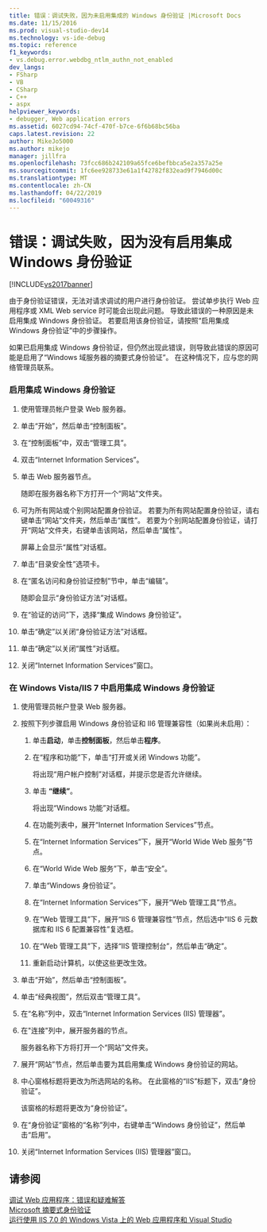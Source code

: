 ```yaml
---
title: 错误：调试失败，因为未启用集成的 Windows 身份验证 |Microsoft Docs
ms.date: 11/15/2016
ms.prod: visual-studio-dev14
ms.technology: vs-ide-debug
ms.topic: reference
f1_keywords:
- vs.debug.error.webdbg_ntlm_authn_not_enabled
dev_langs:
- FSharp
- VB
- CSharp
- C++
- aspx
helpviewer_keywords:
- debugger, Web application errors
ms.assetid: 6027cd94-74cf-470f-b7ce-6f6b68bc56ba
caps.latest.revision: 22
author: MikeJo5000
ms.author: mikejo
manager: jillfra
ms.openlocfilehash: 73fcc686b242109a65fce6befbbca5e2a357a25e
ms.sourcegitcommit: 1fc6ee928733e61a1f42782f832ead9f7946d00c
ms.translationtype: MT
ms.contentlocale: zh-CN
ms.lasthandoff: 04/22/2019
ms.locfileid: "60049316"
---
```

# <a name="error-debugging-failed-because-integrated-windows-authentication-is-not-enabled"></a>错误：调试失败，因为没有启用集成 Windows 身份验证
[!INCLUDE[vs2017banner](../includes/vs2017banner.md)]

由于身份验证错误，无法对请求调试的用户进行身份验证。 尝试单步执行 Web 应用程序或 XML Web service 时可能会出现此问题。 导致此错误的一种原因是未启用集成 Windows 身份验证。 若要启用该身份验证，请按照“启用集成 Windows 身份验证”中的步骤操作。  
  
 如果已启用集成 Windows 身份验证，但仍然出现此错误，则导致此错误的原因可能是启用了“Windows 域服务器的摘要式身份验证”。 在这种情况下，应与您的网络管理员联系。  
  
### <a name="to-enable-integrated-windows-authentication"></a>启用集成 Windows 身份验证  
  
1. 使用管理员帐户登录 Web 服务器。  
  
2. 单击“开始”，然后单击“控制面板”。  
  
3. 在“控制面板”中，双击“管理工具”。  
  
4. 双击“Internet Information Services”。  
  
5. 单击 Web 服务器节点。  
  
     随即在服务器名称下方打开一个“网站”文件夹。  
  
6. 可为所有网站或个别网站配置身份验证。 若要为所有网站配置身份验证，请右键单击“网站”文件夹，然后单击“属性”。 若要为个别网站配置身份验证，请打开“网站”文件夹，右键单击该网站，然后单击“属性”。  
  
     屏幕上会显示“属性”对话框。  
  
7. 单击“目录安全性”选项卡。  
  
8. 在“匿名访问和身份验证控制”节中，单击“编辑”。  
  
     随即会显示“身份验证方法”对话框。  
  
9. 在“验证的访问”下，选择“集成 Windows 身份验证”。  
  
10. 单击“确定”以关闭“身份验证方法”对话框。  
  
11. 单击“确定”以关闭“属性”对话框。  
  
12. 关闭“Internet Information Services”窗口。  
  
### <a name="to-enable-integrated-windows-authentication-in-windows-vistaiis-7"></a>在 Windows Vista/IIS 7 中启用集成 Windows 身份验证  
  
1. 使用管理员帐户登录 Web 服务器。  
  
2. 按照下列步骤启用 Windows 身份验证和 II6 管理兼容性（如果尚未启用）：  
  
    1. 单击**启动**，单击**控制面板**，然后单击**程序**。  
  
    2. 在“程序和功能”下，单击“打开或关闭 Windows 功能”。  
  
         将出现“用户帐户控制”对话框，并提示您是否允许继续。  
  
    3. 单击 **“继续”**。  
  
         将出现“Windows 功能”对话框。  
  
    4. 在功能列表中，展开“Internet Information Services”节点。  
  
    5. 在“Internet Information Services”下，展开“World Wide Web 服务”节点。  
  
    6. 在“World Wide Web 服务”下，单击“安全”。  
  
    7. 单击“Windows 身份验证”。  
  
    8. 在“Internet Information Services”下，展开“Web 管理工具”节点。  
  
    9. 在“Web 管理工具”下，展开“IIS 6 管理兼容性”节点，然后选中“IIS 6 元数据库和 IIS 6 配置兼容性”复选框。  
  
    10. 在“Web 管理工具”下，选择“IIS 管理控制台”，然后单击“确定”。  
  
    11. 重新启动计算机，以使这些更改生效。  
  
3. 单击“开始”，然后单击“控制面板”。  
  
4. 单击“经典视图”，然后双击“管理工具”。  
  
5. 在“名称”列中，双击“Internet Information Services (IIS) 管理器”。  
  
6. 在"连接"列中，展开服务器的节点。  
  
     服务器名称下方将打开一个“网站”文件夹。  
  
7. 展开“网站”节点，然后单击要为其启用集成 Windows 身份验证的网站。  
  
8. 中心窗格标题将更改为所选网站的名称。 在此窗格的“IIS”标题下，双击“身份验证”。  
  
     该窗格的标题将更改为“身份验证”。  
  
9. 在“身份验证”窗格的“名称”列中，右键单击“Windows 身份验证”，然后单击“启用”。  
  
10. 关闭“Internet Information Services (IIS) 管理器”窗口。  
  
## <a name="see-also"></a>请参阅  
 [调试 Web 应用程序：错误和疑难解答](../debugger/debugging-web-applications-errors-and-troubleshooting.md)   
 [Microsoft 摘要式身份验证](http://go.microsoft.com/fwlink/?LinkId=77938)   
 [运行使用 IIS 7.0 的 Windows Vista 上的 Web 应用程序和 Visual Studio](http://msdn.microsoft.com/library/262a82ac-dd0e-4096-86c6-fb463e88be66)

